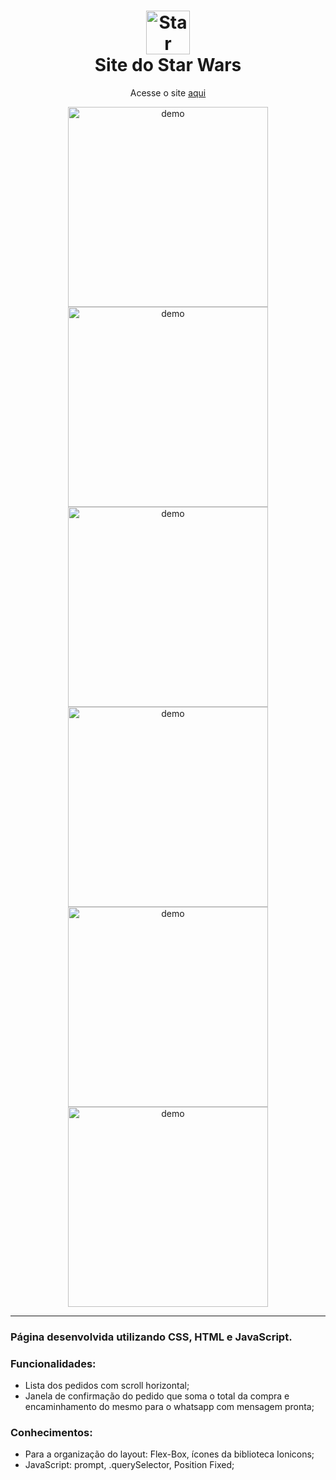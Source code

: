 <h1 align="center">
  <img src="./src/assets/ims/logo" alt="Star Wars" width="70">
<br>
Site do Star Wars
</h1>
<p align="center">
  Acesse o site <a href=""> aqui </a>
</p>

<div align="center">
  <img src="imagens/foto1.JPG" alt="demo" height="320">
  <img src="imagens/foto2.JPG" alt="demo" height="320">
  <img src="imagens/foto3.JPG" alt="demo" height="320">
  </div>
<div align="center"><img src="imagens/foto4.JPG" alt="demo" height="320">
  <img src="imagens/foto5.JPG" alt="demo" height="320">
  <img src="imagens/20210411_201524.jpg" alt="demo" height="320">
</div>
<hr />

[//]: # (Add the features of your project here:)
### Página desenvolvida utilizando CSS, HTML e JavaScript.

### Funcionalidades:
- Lista dos pedidos com scroll horizontal;
- Janela de confirmação do pedido que soma o total da compra e encaminhamento do mesmo para o whatsapp com mensagem pronta;

### Conhecimentos:
- Para a organização do layout: Flex-Box, ícones da biblioteca Ionicons;
- JavaScript: prompt, .querySelector, Position Fixed;